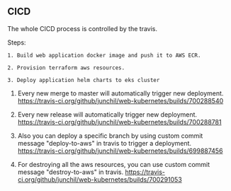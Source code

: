 ## CICD

The whole CICD process is controlled by the travis.

Steps:
```
1. Build web application docker image and push it to AWS ECR.

2. Provision terraform aws resources.

3. Deploy application helm charts to eks cluster
```

1. Every new merge to master will automatically trigger new deployment. https://travis-ci.org/github/junchil/web-kubernetes/builds/700288540

2. Every new release will automatically trigger new deployment. https://travis-ci.org/github/junchil/web-kubernetes/builds/700288781

3. Also you can deploy a specific branch by using custom commit message "deploy-to-aws" in travis to trigger a deployment. https://travis-ci.org/github/junchil/web-kubernetes/builds/699887456

4. For destroying all the aws resources, you can use custom commit message "destroy-to-aws" in travis. https://travis-ci.org/github/junchil/web-kubernetes/builds/700291053